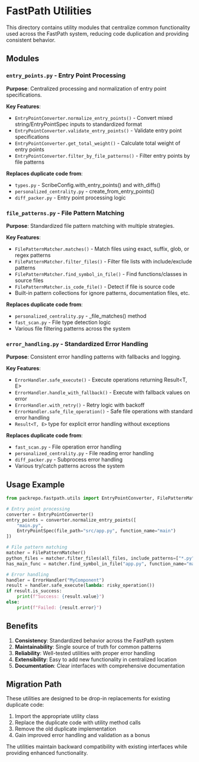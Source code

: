# FastPath Utilities

This directory contains utility modules that centralize common functionality used across the FastPath system, reducing code duplication and providing consistent behavior.

## Modules

### `entry_points.py` - Entry Point Processing

**Purpose**: Centralized processing and normalization of entry point specifications.

**Key Features**:
- `EntryPointConverter.normalize_entry_points()` - Convert mixed string/EntryPointSpec inputs to standardized format
- `EntryPointConverter.validate_entry_points()` - Validate entry point specifications  
- `EntryPointConverter.get_total_weight()` - Calculate total weight of entry points
- `EntryPointConverter.filter_by_file_patterns()` - Filter entry points by file patterns

**Replaces duplicate code from**:
- `types.py` - ScribeConfig.with_entry_points() and with_diffs()
- `personalized_centrality.py` - create_from_entry_points()
- `diff_packer.py` - Entry point processing logic

### `file_patterns.py` - File Pattern Matching

**Purpose**: Standardized file pattern matching with multiple strategies.

**Key Features**:
- `FilePatternMatcher.matches()` - Match files using exact, suffix, glob, or regex patterns
- `FilePatternMatcher.filter_files()` - Filter file lists with include/exclude patterns
- `FilePatternMatcher.find_symbol_in_file()` - Find functions/classes in source files
- `FilePatternMatcher.is_code_file()` - Detect if file is source code
- Built-in pattern collections for ignore patterns, documentation files, etc.

**Replaces duplicate code from**:
- `personalized_centrality.py` - _file_matches() method
- `fast_scan.py` - File type detection logic
- Various file filtering patterns across the system

### `error_handling.py` - Standardized Error Handling

**Purpose**: Consistent error handling patterns with fallbacks and logging.

**Key Features**:
- `ErrorHandler.safe_execute()` - Execute operations returning Result<T, E> 
- `ErrorHandler.handle_with_fallback()` - Execute with fallback values on error
- `ErrorHandler.with_retry()` - Retry logic with backoff
- `ErrorHandler.safe_file_operation()` - Safe file operations with standard error handling
- `Result<T, E>` type for explicit error handling without exceptions

**Replaces duplicate code from**:
- `fast_scan.py` - File operation error handling
- `personalized_centrality.py` - File reading error handling  
- `diff_packer.py` - Subprocess error handling
- Various try/catch patterns across the system

## Usage Example

```python
from packrepo.fastpath.utils import EntryPointConverter, FilePatternMatcher, ErrorHandler

# Entry point processing
converter = EntryPointConverter()
entry_points = converter.normalize_entry_points([
    "main.py",
    EntryPointSpec(file_path="src/app.py", function_name="main")
])

# File pattern matching  
matcher = FilePatternMatcher()
python_files = matcher.filter_files(all_files, include_patterns=["*.py"])
has_main_func = matcher.find_symbol_in_file("app.py", function_name="main")

# Error handling
handler = ErrorHandler("MyComponent") 
result = handler.safe_execute(lambda: risky_operation())
if result.is_success:
    print(f"Success: {result.value}")
else:
    print(f"Failed: {result.error}")
```

## Benefits

1. **Consistency**: Standardized behavior across the FastPath system
2. **Maintainability**: Single source of truth for common patterns
3. **Reliability**: Well-tested utilities with proper error handling
4. **Extensibility**: Easy to add new functionality in centralized location
5. **Documentation**: Clear interfaces with comprehensive documentation

## Migration Path

These utilities are designed to be drop-in replacements for existing duplicate code:

1. Import the appropriate utility class
2. Replace the duplicate code with utility method calls  
3. Remove the old duplicate implementation
4. Gain improved error handling and validation as a bonus

The utilities maintain backward compatibility with existing interfaces while providing enhanced functionality.